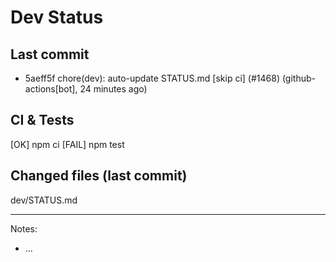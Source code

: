 # Dev Status

## Last commit
- 5aeff5f chore(dev): auto-update STATUS.md [skip ci] (#1468) (github-actions[bot], 24 minutes ago)
## CI & Tests
[OK] npm ci
[FAIL] npm test

## Changed files (last commit)
dev/STATUS.md

---
Notes:
- ...
